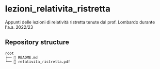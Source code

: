 # lezioni_relativita_ristretta
Appunti delle lezioni di relatività ristretta tenute dal prof. Lombardo durante l'a.a. 2022/23
## Repository structure
```
root
├── 📄 README.md
└── 📄 relativita_ristretta.pdf
```
